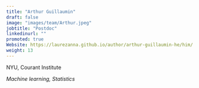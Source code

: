 ```yaml
---
title: "Arthur Guillaumin"
draft: false
image: "images/team/Arthur.jpeg"
jobtitle: "Postdoc"
linkedinurl: ""
promoted: true
Website: https://laurezanna.github.io/author/arthur-guillaumin-he/him/
weight: 13
---
```


NYU, Courant Institute

*Machine learning, Statistics*


